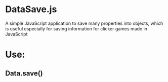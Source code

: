 # **DataSave.js**
A simple JavaScript application to save many properties into objects, which is useful especially for saving information for clicker games made in JavaScript 

# **Use:**


## **Data.save()**
